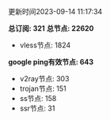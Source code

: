 更新时间2023-09-14 11:17:34

**总订阅: 321**
**总节点: 22620**
- vless节点: 1824

**google ping有效节点: 643**
- v2ray节点: 303
- trojan节点: 151
- ss节点: 158
- ssr节点: 31
